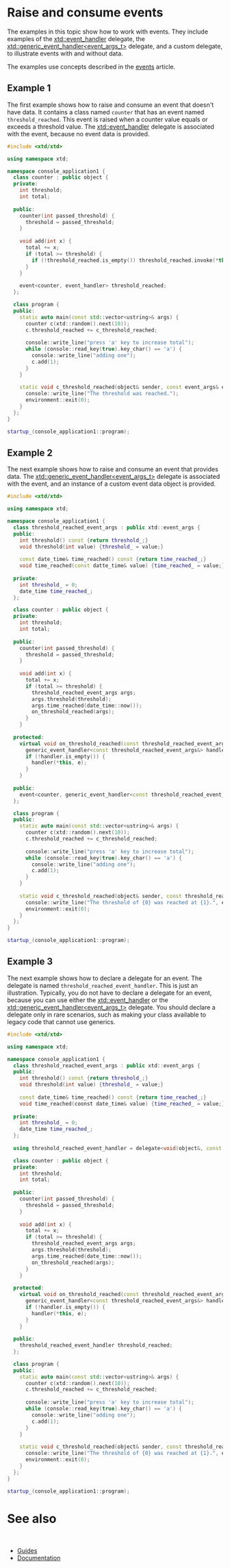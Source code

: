 # Raise and consume events

The examples in this topic show how to work with events. 
They include examples of the [xtd::event_handler](https://gammasoft71.github.io/xtd/reference_guides/latest/group__events.html#ga0b1801aa17fa22ddacfdcccd7b25316b) delegate, the [xtd::generic_event_handler<event_args_t>](https://gammasoft71.github.io/xtd/reference_guides/latest/group__events.html#ga531b610b74cb14c6047fb0843ab686b4) delegate, and a custom delegate, to illustrate events with and without data.

The examples use concepts described in the [events](/docs/documentation/Guides/xtd.core/Events/overview) article.

## Example 1

The first example shows how to raise and consume an event that doesn't have data. 
It contains a class named `counter` that has an event named `threshold_reached`. 
This event is raised when a counter value equals or exceeds a threshold value. 
The [xtd::event_handler](https://gammasoft71.github.io/xtd/reference_guides/latest/group__events.html#ga0b1801aa17fa22ddacfdcccd7b25316b) delegate is associated with the event, because no event data is provided.

```cpp
#include <xtd/xtd>

using namespace xtd;

namespace console_application1 {
  class counter : public object {
  private:
    int threshold;
    int total;
    
  public:
    counter(int passed_threshold) {
      threshold = passed_threshold;
    }
    
    void add(int x) {
      total += x;
      if (total >= threshold) {
        if (!threshold_reached.is_empty()) threshold_reached.invoke(*this, event_args::empty);
      }
    }
    
    event<counter, event_handler> threshold_reached;
  };

  class program {
  public:
    static auto main(const std::vector<ustring>& args) {
      counter c(xtd::random().next(10));
      c.threshold_reached += c_threshold_reached;
      
      console::write_line("press 'a' key to increase total");
      while (console::read_key(true).key_char() == 'a') {
        console::write_line("adding one");
        c.add(1);
      }
    }
    
    static void c_threshold_reached(object& sender, const event_args& e) {
      console::write_line("The threshold was reached.");
      environment::exit(0);
    }
  };
}

startup_(console_application1::program);
```

## Example 2

The next example shows how to raise and consume an event that provides data. 
The [xtd::generic_event_handler<event_args_t>](https://gammasoft71.github.io/xtd/reference_guides/latest/group__events.html#ga531b610b74cb14c6047fb0843ab686b4) delegate is associated with the event, and an instance of a custom event data object is provided.

```cpp
#include <xtd/xtd>

using namespace xtd;

namespace console_application1 {
  class threshold_reached_event_args : public xtd::event_args {
  public:
    int threshold() const {return threshold_;}
    void threshold(int value) {threshold_ = value;}
    
    const date_time& time_reached() const {return time_reached_;}
    void time_reached(const datte_time& value) {time_reached_ = value;}
    
  private:
    int threshold_ = 0;
    date_time time_reached_;
  };

  class counter : public object {
  private:
    int threshold;
    int total;
    
  public:
    counter(int passed_threshold) {
      threshold = passed_threshold;
    }
    
    void add(int x) {
      total += x;
      if (total >= threshold) {
        threshold_reached_event_args args;
        args.threshold(threshold);
        args.time_reached(date_time::now());
        on_threshold_reached(args);
      }
    }
    
  protected:
    virtual void on_threshold_reached(const threshold_reached_event_args& e) {
      generic_event_handler<const threshold_reached_event_args&> handler = threshold_reached;
      if (!handler.is_empty()) {
        handler(*this, e);
      }
    }
    
  public:
    event<counter, generic_event_handler<const threshold_reached_event_args&>> threshold_reached;
  };

  class program {
  public:
    static auto main(const std::vector<ustring>& args) {
      counter c(xtd::random().next(10));
      c.threshold_reached += c_threshold_reached;
      
      console::write_line("press 'a' key to increase total");
      while (console::read_key(true).key_char() == 'a') {
        console::write_line("adding one");
        c.add(1);
      }
    }
    
    static void c_threshold_reached(object& sender, const threshold_reached_event_args& e) {
      console::write_line("The threshold of {0} was reached at {1}.", e.threshold(),  e.time_reached());
      environment::exit(0);
    }
  };
}

startup_(console_application1::program);
```

## Example 3

The next example shows how to declare a delegate for an event. 
The delegate is named `threshold_reached_event_handler`. 
This is just an illustration. Typically, you do not have to declare a delegate for an event, because you can use either the [xtd::event_handler](https://gammasoft71.github.io/xtd/reference_guides/latest/group__events.html#ga0b1801aa17fa22ddacfdcccd7b25316b) or the [xtd::generic_event_handler<event_args_t>](https://gammasoft71.github.io/xtd/reference_guides/latest/group__events.html#ga531b610b74cb14c6047fb0843ab686b4) delegate. 
You should declare a delegate only in rare scenarios, such as making your class available to legacy code that cannot use generics.

```cpp
#include <xtd/xtd>

using namespace xtd;

namespace console_application1 {
  class threshold_reached_event_args : public xtd::event_args {
  public:
    int threshold() const {return threshold_;}
    void threshold(int value) {threshold_ = value;}
    
    const date_time& time_reached() const {return time_reached_;}
    void time_reached(coonst date_time& value) {time_reached_ = value;}
    
  private:
    int threshold_ = 0;
    date_time time_reached_;
  };
  
  using threshold_reached_event_handler = delegate<void(object&, const threshold_reached_event_args&)>;

  class counter : public object {
  private:
    int threshold;
    int total;
    
  public:
    counter(int passed_threshold) {
      threshold = passed_threshold;
    }
    
    void add(int x) {
      total += x;
      if (total >= threshold) {
        threshold_reached_event_args args;
        args.threshold(threshold);
        args.time_reached(date_time::now());
        on_threshold_reached(args);
      }
    }
    
  protected:
    virtual void on_threshold_reached(const threshold_reached_event_args& e) {
      generic_event_handler<const threshold_reached_event_args&> handler = threshold_reached;
      if (!handler.is_empty()) {
        handler(*this, e);
      }
    }
    
  public:
    threshold_reached_event_handler threshold_reached;
  };

  class program {
  public:
    static auto main(const std::vector<ustring>& args) {
      counter c(xtd::random().next(10));
      c.threshold_reached += c_threshold_reached;
      
      console::write_line("press 'a' key to increase total");
      while (console::read_key(true).key_char() == 'a') {
        console::write_line("adding one");
        c.add(1);
      }
    }
    
    static void c_threshold_reached(object& sender, const threshold_reached_event_args& e) {
      console::write_line("The threshold of {0} was reached at {1}.", e.threshold(),  e.time_reached());
      environment::exit(0);
    }
  };
}

startup_(console_application1::program);
```

# See also
​
* [Guides](/docs/documentation/Guides)
* [Documentation](/docs/documentation)
